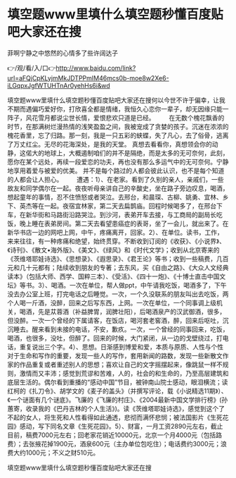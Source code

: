 # 填空题www里填什么填空题秒懂百度贴吧大家还在搜
菲啊宁静之中悠然的心情多了些许阔达子

👉/观/看/入/口👉http://www.baidu.com/link?url=aFQjCpKLyjmMkJDTPPmIM46mcs0b-moe8w2Xe6-iLGqpxJgfWTUHTnAr0yehHs6i&wd

填空题www里填什么填空题秒懂百度贴吧大家还在搜何以今世不许于偏幸，让我不期而遇偏巧爱好你，打欣喜全都是情绪，我恒久心恋你一辈子，却无因缘只能一阵子，风花雪月都说尘世长情，爱恨悲欢只道是已经。
　　在无数个槐花飘香的时节，在那满树烂漫热情的浅笑盈盈之间，我被宠成了贪婪的孩子。沉迷在浓浓的槐花香里，忘了归路。那一刻，我是一只五彩的蛱蝶，失了凡心，去了俗骨，逃离了万丈红尘。无尽的花海深处，是我的天堂。
真想去看看你，真想领会你的动静，这偌大的地球上，大概遏制咱们的并不是隔绝，而是太多的无可奈何，此刻，愿你在某个远处，再续一段爱恋的功夫，再也没有那么多运气中的无可奈何。宁静地享用着爱与被爱的优美。
并不是每个路过的人都会彼此认识，也不是每个知道的人都会让人担心。
　　遭遇：1）、在老家。看到了久别的亲人，亲戚们，一些故友和同学偶尔在一起。夜夜听母亲讲自己的辛酸史，坐在路子旁边叹息，喝酒，想起童年的事情，忍不住愤怒或者哭泣。去邢台，和晨琛、古柳、姚勇、宜林、乡下、英杰等在一起。夜宿宜林家，第二天去扁鹊庙。回程时候喝多了，在邢台下车，在新华街和马路街沿路哭泣。到沙河，表弟开车去接，与工商局的副局长吃饭，晚上睡在表弟房间。第二天去看望患癌症的表哥，坐了一会儿，就出来了。在新华书店一边的网吧上网，中午，疼痛离开，回家。2）、在单位。读书，工作，来来往往，有一种疼痛和绝望，始终贯穿。不断收到订阅的《收获》、《小说界》、《诗刊》、《散文•海外版》、《美文》、《绿风》和《时代文学》；收到从北京寄来的《茨维塔耶娃诗选》、《思想录》、《遐思录》、《君王论》等书；收到一些稿费，几百元和几十元都有；陆续收到朋友的专著；去东风，买《自由之路》、《大众人文经典读本》（包括大师、西学、国粹三本）、《受活》、《四十一炮》、《十博士直击中国文坛》等书。3）、喝酒。一次在单位，帮人做ppt，中午请我吃饭，喝酒多了，下午没去办公室上班，打完电话之后睡觉。一次，一个久没联系的朋友叫出去吃饭，两个人喝一斤酒，没醉，回来之后写东西，上网。一次在单位，一个同事调上级机关，喝酒，先是苁蓉酒（补益脾胃，润脾壮阳），后喝酒泉产的汉武御酒，很多，但没醉。一次一个曾经的下属请客，在饭店，喝河套老窖酒，醉，回来后呕吐，沉沉睡去。醒来看到未接的电话，不安，歉疚。一次，一个曾经的同事回来，吃饭，喝酒，也很多，没吐，但醉了。回来的时候，大门紧闭，从一边的戈壁绕过，打电话，重复说出三个字。4）、思想。日渐感到博爱和爱，本质与原质、人性与个性对于生命和写作的重要，发现一些人的写作，套用新闻的路数，发现一些新散文作家的作品重复或者重述别人的思想；喜欢让自己的文字摇摆起来，像跳鼠一样不规则，激情而又丰沛；感觉到荒谬和苦难，人的，社会的和生命的，乃至高层建筑和底层生活的。偶尔看到重播的“感动中国”节目，被钟南山院士感动，眼泪横流；读红柯的《扎刀令》、胡学文的《麦子的盖头》（并撰写评论，载《小说精选11期》）、《一个谜面有几个谜底》。飞廉的《飞廉的村庄》、《2004最新中国文学排行榜》(孙蕙寄，收录我的《巴丹吉林的个人生活》)。读《茨维塔耶娃诗选》，感觉到这个了不起的女人，将生死和人性看得如此通透，悲彻而满怀悲悯；被法国影片《生死花园》感动，写下同名文章《生死花园》。5）、财富，一月工资2890元左右，截止目前，稿费7000元左右；回老家花销近10000元，北京一个月4000元（包括路费）；去张掖花掉1900元，酒泉600元（主办单位包吃住）；电话费约3000元；浪费大约1000元；不义之财510元。

填空题www里填什么填空题秒懂百度贴吧大家还在搜
